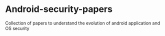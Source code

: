 # Android-security-papers
Collection of papers to understand the evolution of android application and OS security
